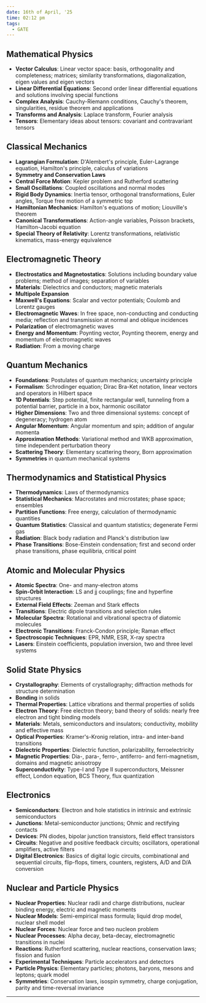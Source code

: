 ```yaml
---
date: 16th of April, '25
time: 02:12 pm
tags:
  - GATE
---
```

## Mathematical Physics
- **Vector Calculus**: Linear vector space: basis, orthogonality and completeness; matrices; similarity transformations, diagonalization, eigen values and eigen vectors
- **Linear Differential Equations**: Second order linear differential equations and solutions involving special functions
- **Complex Analysis**: Cauchy-Riemann conditions, Cauchy's theorem, singularities, residue theorem and applications
- **Transforms and Analysis**: Laplace transform, Fourier analysis
- **Tensors**: Elementary ideas about tensors: covariant and contravariant tensors

## Classical Mechanics
- **Lagrangian Formulation**: D'Alembert's principle, Euler-Lagrange equation, Hamilton's principle, calculus of variations
- **Symmetry and Conservation Laws**
- **Central Force Motion**: Kepler problem and Rutherford scattering
- **Small Oscillations**: Coupled oscillations and normal modes
- **Rigid Body Dynamics**: Inertia tensor, orthogonal transformations, Euler angles, Torque free motion of a symmetric top
- **Hamiltonian Mechanics**: Hamilton's equations of motion; Liouville's theorem
- **Canonical Transformations**: Action-angle variables, Poisson brackets, Hamilton-Jacobi equation
- **Special Theory of Relativity**: Lorentz transformations, relativistic kinematics, mass-energy equivalence

## Electromagnetic Theory
- **Electrostatics and Magnetostatics**: Solutions including boundary value problems; method of images; separation of variables
- **Materials**: Dielectrics and conductors; magnetic materials
- **Multipole Expansion**
- **Maxwell's Equations**: Scalar and vector potentials; Coulomb and Lorentz gauges
- **Electromagnetic Waves**: In free space, non-conducting and conducting media; reflection and transmission at normal and oblique incidences
- **Polarization** of electromagnetic waves
- **Energy and Momentum**: Poynting vector, Poynting theorem, energy and momentum of electromagnetic waves
- **Radiation**: From a moving charge

## Quantum Mechanics
- **Foundations**: Postulates of quantum mechanics; uncertainty principle
- **Formalism**: Schrodinger equation; Dirac Bra-Ket notation, linear vectors and operators in Hilbert space
- **1D Potentials**: Step potential, finite rectangular well, tunneling from a potential barrier, particle in a box, harmonic oscillator
- **Higher Dimensions**: Two and three dimensional systems: concept of degeneracy; hydrogen atom
- **Angular Momentum**: Angular momentum and spin; addition of angular momenta
- **Approximation Methods**: Variational method and WKB approximation, time independent perturbation theory
- **Scattering Theory**: Elementary scattering theory, Born approximation
- **Symmetries** in quantum mechanical systems

## Thermodynamics and Statistical Physics
- **Thermodynamics**: Laws of thermodynamics
- **Statistical Mechanics**: Macrostates and microstates; phase space; ensembles
- **Partition Functions**: Free energy, calculation of thermodynamic quantities
- **Quantum Statistics**: Classical and quantum statistics; degenerate Fermi gas
- **Radiation**: Black body radiation and Planck's distribution law
- **Phase Transitions**: Bose-Einstein condensation; first and second order phase transitions, phase equilibria, critical point

## Atomic and Molecular Physics
- **Atomic Spectra**: One- and many-electron atoms
- **Spin-Orbit Interaction**: LS and jj couplings; fine and hyperfine structures
- **External Field Effects**: Zeeman and Stark effects
- **Transitions**: Electric dipole transitions and selection rules
- **Molecular Spectra**: Rotational and vibrational spectra of diatomic molecules
- **Electronic Transitions**: Franck-Condon principle; Raman effect
- **Spectroscopic Techniques**: EPR, NMR, ESR, X-ray spectra
- **Lasers**: Einstein coefficients, population inversion, two and three level systems

## Solid State Physics
- **Crystallography**: Elements of crystallography; diffraction methods for structure determination
- **Bonding** in solids
- **Thermal Properties**: Lattice vibrations and thermal properties of solids
- **Electron Theory**: Free electron theory; band theory of solids: nearly free electron and tight binding models
- **Materials**: Metals, semiconductors and insulators; conductivity, mobility and effective mass
- **Optical Properties**: Kramer's-Kronig relation, intra- and inter-band transitions
- **Dielectric Properties**: Dielectric function, polarizability, ferroelectricity
- **Magnetic Properties**: Dia-, para-, ferro-, antiferro- and ferri-magnetism, domains and magnetic anisotropy
- **Superconductivity**: Type-I and Type II superconductors, Meissner effect, London equation, BCS Theory, flux quantization

## Electronics
- **Semiconductors**: Electron and hole statistics in intrinsic and extrinsic semiconductors
- **Junctions**: Metal-semiconductor junctions; Ohmic and rectifying contacts
- **Devices**: PN diodes, bipolar junction transistors, field effect transistors
- **Circuits**: Negative and positive feedback circuits; oscillators, operational amplifiers, active filters
- **Digital Electronics**: Basics of digital logic circuits, combinational and sequential circuits, flip-flops, timers, counters, registers, A/D and D/A conversion

## Nuclear and Particle Physics
- **Nuclear Properties**: Nuclear radii and charge distributions, nuclear binding energy, electric and magnetic moments
- **Nuclear Models**: Semi-empirical mass formula; liquid drop model, nuclear shell model
- **Nuclear Forces**: Nuclear force and two nucleon problem
- **Nuclear Processes**: Alpha decay, beta-decay, electromagnetic transitions in nuclei
- **Reactions**: Rutherford scattering, nuclear reactions, conservation laws; fission and fusion
- **Experimental Techniques**: Particle accelerators and detectors
- **Particle Physics**: Elementary particles; photons, baryons, mesons and leptons; quark model
- **Symmetries**: Conservation laws, isospin symmetry, charge conjugation, parity and time-reversal invariance

---
